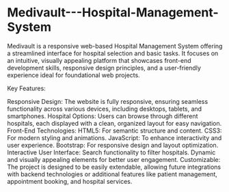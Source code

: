 # Medivault---Hospital-Management-System
Medivault is a responsive web-based Hospital Management System offering a streamlined interface for hospital selection and basic tasks. It focuses on an intuitive, visually appealing platform that showcases front-end development skills, responsive design principles, and a user-friendly experience ideal for foundational web projects.

Key Features:

Responsive Design: The website is fully responsive, ensuring seamless functionality across various devices, including desktops, tablets, and smartphones.
Hospital Options: Users can browse through different hospitals, each displayed with a clean, organized layout for easy navigation.
Front-End Technologies:
HTML5: For semantic structure and content.
CSS3: For modern styling and animations.
JavaScript: To enhance interactivity and user experience.
Bootstrap: For responsive design and layout optimization.
Interactive User Interface:
Search functionality to filter hospitals.
Dynamic and visually appealing elements for better user engagement.
Customizable: The project is designed to be easily extendable, allowing future integrations with backend technologies or additional features like patient management, appointment booking, and hospital services.
